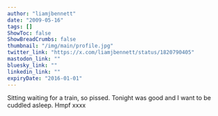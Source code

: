 ```yaml
---
author: "liamjbennett"
date: "2009-05-16"
tags: []
ShowToc: false
ShowBreadCrumbs: false
thumbnail: "/img/main/profile.jpg"
twitter_link: "https://x.com/liamjbennett/status/1820790405"
mastodon_link: ""
bluesky_link: ""
linkedin_link: ""
expiryDate: "2016-01-01"
---
```


Sitting waiting for a train, so pissed. Tonight was good and I want to be cuddled asleep. Hmpf xxxx

